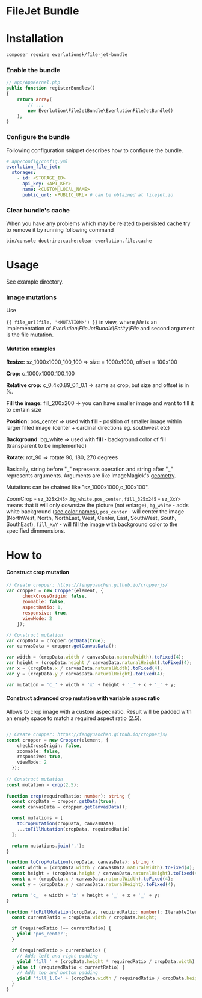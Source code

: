 # FileJet Bundle

# Installation

```sh
composer require everlutionsk/file-jet-bundle
```

### Enable the bundle

```php
// app/AppKernel.php
public function registerBundles()
{
    return array(
        // ...
        new Everlution\FileJetBundle\EverlutionFileJetBundle()
    );
}
```

### Configure the bundle

Following configuration snippet describes how to configure the bundle.<br>

```yml
# app/config/config.yml
everlution_file_jet:
  storages:
    - id: <STORAGE_ID>
      api_key: <API_KEY>
      name: <CUSTOM_LOCAL_NAME>
      public_url: <PUBLIC_URL> # can be obtained at filejet.io
```

### Clear bundle's cache

When you have any problems which may be related to persisted cache try to remove it by running following command

```bash
bin/console doctrine:cache:clear everlution.file.cache
```

# Usage

See example directory.

### Image mutations

Use

```{{ file_url(file, '<MUTATION>') }}``` in view, where *file* is an implementation of *Everlution\FileJetBundle\Entity\File* and second argument is the file mutation.

#### Mutation examples
**Resize:** sz_1000x1000_100_100 => size = 1000x1000, offset = 100x100

**Crop:** c_1000x1000_100_100

**Relative crop:** c_0.4x0.89_0.1_0.1 => same as crop, but size and offset is in %.

**Fill the image:** fill_200x200 => you can have smaller image and want to fill it to certain size

**Position:** pos_center => used with **fill** - position of smaller image within larger filled image (center + cardinal directions eg. southwest etc)

**Background:** bg_white => used with **fill** - background color of fill (transparent to be implemented)

**Rotate:** rot_90 => rotate 90, 180, 270 degrees

Basically, string before "\_" represents operation and string after "_" represents arguments. Arguments are like ImageMagick's [geometry](http://www.imagemagick.org/script/command-line-processing.php#geometry).

Mutations can be chained like "sz_1000x1000,c_100x100".

ZoomCrop - `sz_325x245>,bg_white,pos_center,fill_325x245` - `sz_XxY>` means that it will only downsize the picture (not enlarge), `bg_white` - adds white background ([see color names](http://www.imagemagick.org/script/color.php#color_names)), `pos_center` - will center the image (NorthWest, North, NorthEast, West, Center, East, SouthWest, South, SouthEast), `fill_XxY` - will fill the image with background color to the specified dimmensions.

# How to
#### Construct crop mutation

```js
// Create cropper: https://fengyuanchen.github.io/cropperjs/
var cropper = new Cropper(element, {
      checkCrossOrigin: false,
      zoomable: false,
      aspectRatio: 1,
      responsive: true,
      viewMode: 2
    });

// Construct mutation
var cropData = cropper.getData(true);
var canvasData = cropper.getCanvasData();

var width = (cropData.width / canvasData.naturalWidth).toFixed(4);
var height = (cropData.height / canvasData.naturalHeight).toFixed(4);
var x = (cropData.x / canvasData.naturalWidth).toFixed(4);
var y = (cropData.y / canvasData.naturalHeight).toFixed(4);

var mutation = 'c_' + width + 'x' + height + '_' + x + '_' + y;
```

#### Construct advanced crop mutation with variable aspec ratio
Allows to crop image with a custom aspec ratio. Result will be padded with an empty space to match a required aspect ratio (2.5).

```ts

// Create cropper: https://fengyuanchen.github.io/cropperjs/
const cropper = new Cropper(element, {
    checkCrossOrigin: false,
    zoomable: false,
    responsive: true,
    viewMode: 2
  });
  
// Construct mutation
const mutation = crop(2.5);
   
function crop(requiredRatio: number): string {
  const cropData = cropper.getData(true);
  const canvasData = cropper.getCanvasData();

  const mutations = [
    toCropMutation(cropData, canvasData),
    ...toFillMutation(cropData, requiredRatio)
  ];

  return mutations.join(',');
}

function toCropMutation(cropData, canvasData): string {
  const width = (cropData.width / canvasData.naturalWidth).toFixed(4);
  const height = (cropData.height / canvasData.naturalHeight).toFixed(4);
  const x = (cropData.x / canvasData.naturalWidth).toFixed(4);
  const y = (cropData.y / canvasData.naturalHeight).toFixed(4);

  return 'c_' + width + 'x' + height + '_' + x + '_' + y;
}

function *toFillMutation(cropData, requiredRatio: number): IterableIterator<string> {
  const currentRatio = cropData.width / cropData.height;

  if (requiredRatio !== currentRatio) {
    yield 'pos_center';
  }

  if (requiredRatio > currentRatio) {
    // Adds left and right padding
    yield 'fill_' + (cropData.height * requiredRatio / cropData.width).toFixed(4) + 'x1.0';
  } else if (requiredRatio < currentRatio) {
    // Adds top and bottom padding
    yield 'fill_1.0x' + (cropData.width / requiredRatio / cropData.height).toFixed(4);
  }
}
```
